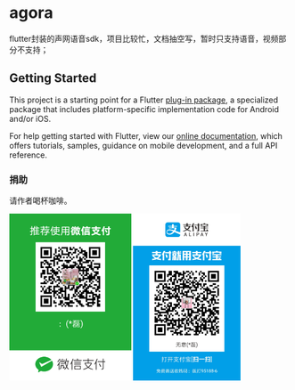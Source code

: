 # agora

flutter封装的声网语音sdk，项目比较忙，文档抽空写，暂时只支持语音，视频部分不支持；

## Getting Started

This project is a starting point for a Flutter
[plug-in package](https://flutter.io/developing-packages/),
a specialized package that includes platform-specific implementation code for
Android and/or iOS.

For help getting started with Flutter, view our 
[online documentation](https://flutter.io/docs), which offers tutorials, 
samples, guidance on mobile development, and a full API reference.

### 捐助
请作者喝杯咖啡。

<img src="./arts/wx.png" height="300">  <img src="./arts/ali.jpeg" height="300">